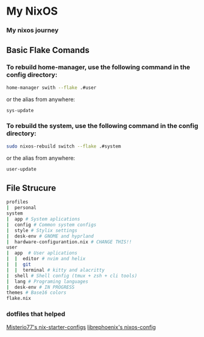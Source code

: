 # My NixOS

### My nixos journey

## Basic Flake Comands

### To rebuild home-manager, use the following command in the config directory:
```bash
home-manager swith --flake .#user
```
or the alias from anywhere:
```bash
sys-update
```
### To rebuild the system, use the following command in the config directory:
```bash
sudo nixos-rebuild switch --flake .#system
```
or the alias from anywhere:
```bash
user-update
```




## File Strucure
```bash
profiles
|  personal
system
|  app # System aplications
|  config # Common system configs 
|  style # Stylix settings
|  desk-env # GNOME and hyprland
|  hardware-configurantion.nix # CHANGE THIS!!
user
|  app  # User aplications
|  |  editor # nvim and helix
|  |  git
|  |  terminal # kitty and alacritty
|  shell # Shell config (tmux + zsh + cli tools)
|  lang # Programing languages
|  desk-env # IN PROGRESS
themes # Base16 colors
flake.nix
```

### dotfiles that helped

[Misterio77's nix-starter-configs](https://github.com/Misterio77/nix-starter-configs)
[librephoenix's nixos-config](https://github.com/librephoenix/nixos-config)